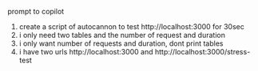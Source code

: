 prompt to copilot
1. create a script of autocannon to test http://localhost:3000 for 30sec
2. i only need two tables and the number of request and duration
3. i only want number of requests and duration, dont print tables
4. i have two urls http://localhost:3000 and http://localhost:3000/stress-test